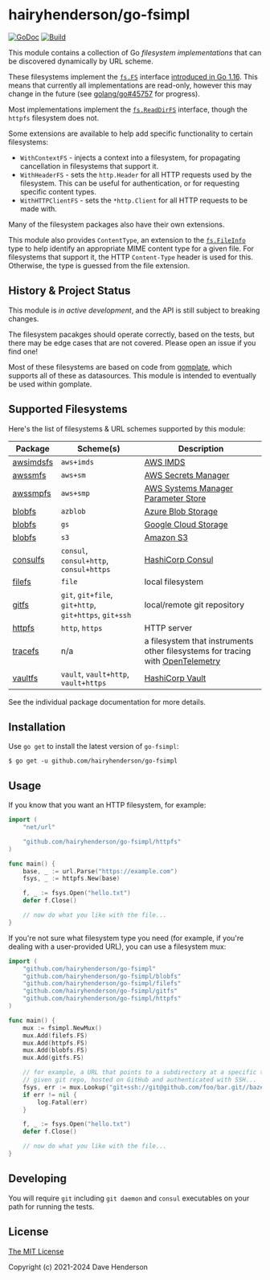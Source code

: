 # hairyhenderson/go-fsimpl

[![GoDoc][godoc-image]][godocs]
[![Build][gh-actions-image]][gh-actions-url]

This module contains a collection of Go _filesystem implementations_ that can
be discovered dynamically by URL scheme.

These filesystems implement the [`fs.FS`](https://pkg.go.dev/io/fs#FS) interface
[introduced in Go 1.16](https://go.dev/doc/go1.16#fs). This means that currently all implementations are
read-only, however this may change in the future (see
[golang/go#45757](https://github.com/golang/go/issues/45757) for progress).

Most implementations implement the [`fs.ReadDirFS`](https://pkg.go.dev/io/fs#ReadDirFS)
interface, though the `httpfs` filesystem does not.

Some extensions are available to help add specific functionality to certain
filesystems:
- `WithContextFS` - injects a context into a filesystem, for propagating
	cancellation in filesystems that support it.
- `WithHeaderFS` - sets the `http.Header` for all HTTP requests used by the
	filesystem. This can be useful for authentication, or for requesting
	specific content types.
- `WithHTTPClientFS` - sets the `*http.Client` for all HTTP requests to be made
	with.

Many of the filesystem packages also have their own extensions.

This module also provides `ContentType`, an extension to the
[`fs.FileInfo`](https://pkg.go.dev/io/fs#FileInfo) type to help identify an
appropriate MIME content type for a given file. For filesystems that support it,
the HTTP `Content-Type` header is used for this. Otherwise, the type is guessed
from the file extension.

## History & Project Status

This module is _in active development_, and the API is still subject to breaking
changes.

The filesystem pacakges should operate correctly, based on the tests, but there
may be edge cases that are not covered. Please open an issue if you find one!

Most of these filesystems are based on code from [gomplate](https://github.com/hairyhenderson/gomplate),
which supports all of these as datasources. This module is intended to 
eventually be used within gomplate.

## Supported Filesystems

Here's the list of filesystems & URL schemes supported by this module:

| Package    | Scheme(s) | Description |
|------------|-----------|-------------|
| [awsimdsfs]| `aws+imds` | [AWS IMDS][] |
| [awssmfs]  | `aws+sm` | [AWS Secrets Manager][] |
| [awssmpfs] | `aws+smp` | [AWS Systems Manager Parameter Store][AWS SMP] |
| [blobfs]   | `azblob` | [Azure Blob Storage][] |
| [blobfs]   | `gs` | [Google Cloud Storage][] |
| [blobfs]   | `s3` | [Amazon S3][] |
| [consulfs] | `consul`, `consul+http`, `consul+https` | [HashiCorp Consul][] |
| [filefs]   | `file` | local filesystem |
| [gitfs]    | `git`, `git+file`, `git+http`, `git+https`, `git+ssh` | local/remote git repository |
| [httpfs]   | `http`, `https` | HTTP server |
| [tracefs]  | n/a | a filesystem that instruments other filesystems for tracing with [OpenTelemetry][] |
| [vaultfs]  | `vault`, `vault+http`, `vault+https` | [HashiCorp Vault][] |

See the individual package documentation for more details.

## Installation

Use `go get` to install the latest version of `go-fsimpl`:

```console
$ go get -u github.com/hairyhenderson/go-fsimpl
```

## Usage

If you know that you want an HTTP filesystem, for example:

```go
import (
	"net/url"

	"github.com/hairyhenderson/go-fsimpl/httpfs"
)

func main() {
	base, _ := url.Parse("https://example.com")
	fsys, _ := httpfs.New(base)

	f, _ := fsys.Open("hello.txt")
	defer f.Close()

	// now do what you like with the file...
}
```

If you're not sure what filesystem type you need (for example, if you're dealing
with a user-provided URL), you can use a filesystem mux:

```go
import (
	"github.com/hairyhenderson/go-fsimpl"
	"github.com/hairyhenderson/go-fsimpl/blobfs"
	"github.com/hairyhenderson/go-fsimpl/filefs"
	"github.com/hairyhenderson/go-fsimpl/gitfs"
	"github.com/hairyhenderson/go-fsimpl/httpfs"
)

func main() {
	mux := fsimpl.NewMux()
	mux.Add(filefs.FS)
	mux.Add(httpfs.FS)
	mux.Add(blobfs.FS)
	mux.Add(gitfs.FS)

	// for example, a URL that points to a subdirectory at a specific tag in a
	// given git repo, hosted on GitHub and authenticated with SSH...
	fsys, err := mux.Lookup("git+ssh://git@github.com/foo/bar.git//baz#refs/tags/v1.0.0")
	if err != nil {
		log.Fatal(err)
	}

	f, _ := fsys.Open("hello.txt")
	defer f.Close()

	// now do what you like with the file...
}
```

## Developing

You will require `git` including `git daemon` and `consul` executables on your path for running the tests.

## License

[The MIT License](http://opensource.org/licenses/MIT)

Copyright (c) 2021-2024 Dave Henderson

[godocs]: https://pkg.go.dev/github.com/hairyhenderson/go-fsimpl
[godoc-image]: https://pkg.go.dev/badge/github.com/hairyhenderson/go-fsimpl
[gh-actions-image]: https://github.com/hairyhenderson/go-fsimpl/workflows/Build/badge.svg?branch=main
[gh-actions-url]: https://github.com/hairyhenderson/go-fsimpl/actions?workflow=Build&branch=main

[AWS IMDS]: https://docs.aws.amazon.com/AWSEC2/latest/UserGuide/ec2-instance-metadata.html
[AWS SMP]: https://aws.amazon.com/systems-manager/features#Parameter_Store
[AWS Secrets Manager]: https://aws.amazon.com/secrets-manager
[HashiCorp Consul]: https://consul.io
[HashiCorp Vault]: https://vaultproject.io
[Amazon S3]: https://aws.amazon.com/s3/
[Google Cloud Storage]: https://cloud.google.com/storage/
[Azure Blob Storage]: https://azure.microsoft.com/en-us/services/storage/blobs/
[OpenTelemetry]: https://opentelemetry.io

[awsimdsfs]: https://pkg.go.dev/github.com/hairyhenderson/go-fsimpl/awsimdsfs
[awssmfs]: https://pkg.go.dev/github.com/hairyhenderson/go-fsimpl/awssmfs
[awssmpfs]: https://pkg.go.dev/github.com/hairyhenderson/go-fsimpl/awssmpfs
[blobfs]: https://pkg.go.dev/github.com/hairyhenderson/go-fsimpl/blobfs
[consulfs]: https://pkg.go.dev/github.com/hairyhenderson/go-fsimpl/consulfs
[filefs]: https://pkg.go.dev/github.com/hairyhenderson/go-fsimpl/filefs
[gitfs]: https://pkg.go.dev/github.com/hairyhenderson/go-fsimpl/gitfs
[blobfs]: https://pkg.go.dev/github.com/hairyhenderson/go-fsimpl/blobfs
[httpfs]: https://pkg.go.dev/github.com/hairyhenderson/go-fsimpl/httpfs
[blobfs]: https://pkg.go.dev/github.com/hairyhenderson/go-fsimpl/blobfs
[tracefs]: https://pkg.go.dev/github.com/hairyhenderson/go-fsimpl/tracefs
[vaultfs]: https://pkg.go.dev/github.com/hairyhenderson/go-fsimpl/vaultfs
